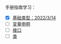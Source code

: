 手册指南学习：
+ [x] [基础类型：2022/3/14](https://github.com/houwhu/Front-end/wiki/%E5%9F%BA%E7%A1%80%E7%B1%BB%E5%9E%8B)
+ [ ] [变量申明]()
+ [ ] [接口]()
+ [ ] [类]()
